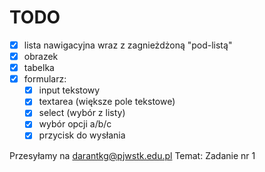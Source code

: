 # TODO

- [x] lista nawigacyjna wraz z zagnieżdżoną "pod-listą"
- [x] obrazek
- [x] tabelka
- [x] formularz:
    - [x] input tekstowy
    - [x] textarea (większe pole tekstowe)
    - [x] select (wybór z listy)
    - [x] wybór opcji a/b/c
    - [x] przycisk do wysłania

Przesyłamy na darantkg@pjwstk.edu.pl
Temat: Zadanie nr 1
